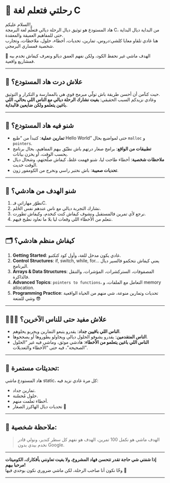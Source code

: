 # 🚀 **رحلتي فتعلم لغة C**

السلام عليكم!  
هاد المستودع هو توثيق ديال الرحلة ديالي فتعلُّم لغة البرمجة C، من البداية ديال البداية حتى للمفاهيم العميقة والمعقدة.  
هنا غادي تلقاو معايا كلشي:دروس، تمارين، تحديات، أخطاء، حلول، ملاحظات، وتجارب شخصية فمساري البرمجي.

📍 الهدف ماشي غير نحفظ الكود، ولكن نفهم العمق ديالو ونعرف كيفاش نخدم بيه فمشاريع واقعية.

---

## 🧠 علاش درت هاد المستودع؟
حيت كنآمن أن أحسن طريقة باش تولّي مبرمج قوي هي بالممارسة و التكرار و التوثيق.  
وغادي نزيدكم السبب الحقيقي: **بغيت نشارك الرحلة ديالي مع الناس اللي بحالي، اللي باغين يتعلمو ولكن ضايعين فالبداية.**

---

## 🧩 شنو فيه هاد المستودع؟
- **تمارين عملية**: كتبدأ من “طبع Hello World” حتى لمواضيع بحال `malloc` و `pointers`.
- **تطبيقات من الواقع**: برامج صغار درتهم باش نطبّق بيهم المفاهيم، بحال برنامج يحسب الوقت، أو يخزن بيانات.
- **ملاحظات شخصية**: أخطاء طاحت ليا، شنو فهمت غلط، كيفاش صلّحتهم، وشحال ديال الوقت خديت.
- **تحديات صعيبة**: باش نختبر راسي ونخرج من الكومفور زون.

---

## 🎯 شنو الهدف من هادشي؟
1. نطوّر مهاراتي فـC.
2. نشارك التجربة ديالي مع ناس عندهم نفس الحُلم.
3. نرجع لأي تمرين فالمستقبل ونشوف كيفاش كنت كنخدم، وكيفاش تطورت.
4. نتعلم من الأخطاء اللي وقعات ليا بلا ما نعاود نطيح فيهم.

---

## 🗂️ كيفاش منظم هادشي؟

1. **Getting Started**: غادي يكون مدخل للغة، وأول كود كتكتبو.
2. **Control Structures**: if, switch, while, for... يعني كيفاش نتحكمو فالسير ديال البرنامج.
3. **Arrays & Data Structures**: المصفوفات، الستركشرات، المؤشرات، والتنقل فالذاكرة.
4. **Advanced Topics**: `pointers to functions`، التعامل مع الملفات، و memory allocation.
5. **Programming Practice**: تحديات وتمارين منوعة، شي منهم من الحياة الواقعية وشي للمتعة 😎

---

## 🧑‍🤝‍🧑 علاش مفيد حتى للناس الآخرين؟

- **الناس اللي باقيين جداد**: يقدرو يتبعو التمارين ويجربو يحلوهم.
- **الناس المتقدمين**: يقدرو يشوفو الحلول ديالي ويحاولو يطوروها أو يصححوها.
- **الناس اللي باغين يتعلمو من الأخطاء**: هادشي موثق، وماشي فيه غير “الحلول الصحيحة”، فيه حتى “الأخطاء والتعديلات”.

---

## 📅 تحديثات مستمرة:

هاد المستودع ماشي static، كل مرة غادي نزيد فيه:
- تمارين جداد.
- حلول مُحسّنة.
- أخطاء تعلمت منهم.
- تحديات ديال الهاكرز الصغار 🤘

---

## 📝 ملاحظة شخصية:

> الهدف ماشي هو نكمل 100 تمرين، الهدف هو نفهم كل سطر كندير، ونولي قادر نخدم بيدي بدون Google.

---

**إذا شفتي شي حاجة تقدر تتحسن فهاد المشروع، ولا بغيت تعاونني بأفكارك، الكوميتات مرحبا بيهم!**  
وخّا نكون أنا صاحب الرحلة، لكن ماشي ضروري نكون بوحدي فيها 🙌

---

